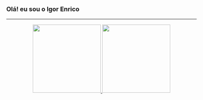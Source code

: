 ### Olá! eu sou o Igor Enrico
-------------------------------
<div align="center">
  <a href="https://github.com/IgorEnricoFP">
  <img height="180em" src="https://github-readme-stats.vercel.app/api?username=IgorEnricoFP&show_icons=true&theme=dark&include_all_commits=true&count_private=true"/>
  <img height="180em" src="https://github-readme-stats.vercel.app/api/top-langs/?username=IgorEnricoFP&layout=compact&langs_count=7&theme=dark"/>
</div>


